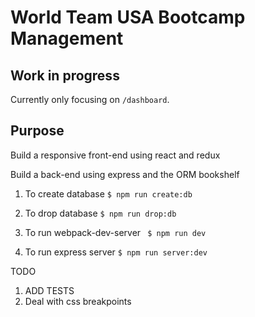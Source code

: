 # World Team USA Bootcamp Management
## Work in progress
 Currently only focusing on ``` /dashboard ```. 

## Purpose 
Build a responsive front-end using react and redux

Build a back-end using express and the ORM bookshelf 


1. To create database ```$ npm run create:db```

1. To drop database ```$ npm run drop:db```

1. To run webpack-dev-server ``` $ npm run dev```

1. To run express server ```$ npm run server:dev```

TODO
1. ADD TESTS
1. Deal with css breakpoints
